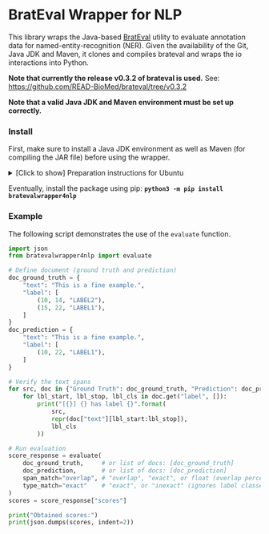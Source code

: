 # BratEval Wrapper for NLP

This library wraps the Java-based [BratEval](https://github.com/READ-BioMed/brateval) utility to evaluate annotation data for named-entity-recognition (NER).
Given the availability of the Git, Java JDK and Maven, it clones and compiles brateval and wraps the io interactions into Python.

**Note that currently the release v0.3.2 of brateval is used.** See: https://github.com/READ-BioMed/brateval/tree/v0.3.2

**Note that a valid Java JDK and Maven environment must be set up correctly.**

### Install
First, make sure to install a Java JDK environment as well as Maven (for compiling the JAR file) before using the wrapper.

<details>
<summary>[Click to show] Preparation instructions for Ubuntu</summary>

```bash
# Install Java (11, or 21), Maven and Git first
sudo apt install -y openjdk-21-jdk-headless maven git

# Add JAVA_HOME variable to ~/.bashrc
echo 'export JAVA_HOME=$(readlink -f /usr/bin/javac | sed "s:/bin/javac::")' >> $HOME/.bashrc

# Login again to re-load the JAVA_HOME environment variable (or export the variable manually)
export JAVA_HOME=$(readlink -f /usr/bin/javac | sed "s:/bin/javac::")
```

</details>

Eventually, install the package using pip: **`python3 -m pip install bratevalwrapper4nlp`**

### Example
The following script demonstrates the use of the `evaluate` function.
```python
import json
from bratevalwrapper4nlp import evaluate

# Define document (ground truth and prediction)
doc_ground_truth = {
    "text": "This is a fine example.",
    "label": [
        (10, 14, "LABEL2"),
        (15, 22, "LABEL1"),
    ]
}
doc_prediction = {
    "text": "This is a fine example.",
    "label": [
        (10, 22, "LABEL1"),
    ]
}

# Verify the text spans
for src, doc in {"Ground Truth": doc_ground_truth, "Prediction": doc_prediction}.items():
    for lbl_start, lbl_stop, lbl_cls in doc.get("label", []):
        print("[{}] {} has label {}".format(
            src,
            repr(doc["text"][lbl_start:lbl_stop]),
            lbl_cls
        ))

# Run evaluation
score_response = evaluate(
    doc_ground_truth,     # or list of docs: [doc_ground_truth]
    doc_prediction,       # or list of docs: [doc_prediction]
    span_match="overlap", # "overlap", "exact", or float (overlap percentage between 1.0 and 0.0)
    type_match="exact"    # "exact", or "inexact" (ignores label classes)
)
scores = score_response["scores"]

print("Obtained scores:")
print(json.dumps(scores, indent=2))
```
